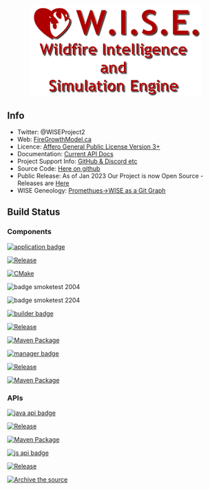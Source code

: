 
<div align="center">
<a target="_blank" href="https://github.com/WISE-Developers/Project_issues"><img alt ="WISE social image" width="400px" src="https://raw.githubusercontent.com/WISE-Developers/Project_issues/main/wiserepo.png" /></a>

</div>


## Info
- Twitter: @WISEProject2
- Web: [FireGrowthModel.ca](https://firegrowthmodel.ca/pages/wise_overview_e.html)
- Licence: [Affero General Public License Version 3+](https://www.gnu.org/licenses/agpl-3.0.en.html)
- Documentation: [Current API Docs](https://wisedocs.intellifirenwt.com)
- Project Support Info: [GitHub & Discord etc](https://firegrowthmodel.ca/pages/wise_support_e.html)
- Source Code: [Here on github](https://github.com/WISE-Developers/WISE_Application)
- Public Release: As of Jan 2023 Our Project is now Open Source - Releases are [Here](https://github.com/WISE-Developers/WISE_Application/releases)
- WISE Geneology: [Promethues->WISE as a Git Graph](https://github.com/WISE-Developers/Project_issues/blob/main/geneology.md)

## Build Status

### Components 

[![application badge](https://badgen.net/badge/WISE%20Application/Repository?icon=github&scale=2)](https://github.com/WISE-Developers/WISE_Application)

[![Release](https://badgen.net/github/release/WISE-Developers/WISE_Application?icon=github&scale=2)](https://github.com/WISE-Developers/WISE_Application/releases/latest)

[![CMake](https://github.com/WISE-Developers/WISE_Application/actions/workflows/cmake.yml/badge.svg?branch=main)](https://github.com/WISE-Developers/WISE_Application/actions/workflows/cmake.yml)

![badge smoketest 2004](https://img.shields.io/github/actions/workflow/status/WISE-Developers/WISE_Application/smoketest_2004.yml?label=Smoke%20Test%20Ubuntu%2020.04%20&logo=github)

![badge smoketest 2204](https://img.shields.io/github/actions/workflow/status/WISE-Developers/WISE_Application/smoketest_2204.yml?label=Smoke%20Test%20Ubuntu%2022.04%20&logo=github)


[![builder badge](https://badgen.net/badge/WISE%20Builder/Repository?icon=github&scale=2)](https://github.com/WISE-Developers/WISE_Builder_Component)

[![Release](https://badgen.net/github/release/WISE-Developers/WISE_Builder_Component?icon=github&scale=2)](https://github.com/WISE-Developers/WISE_Builder_Component/releases/latest)

[![Maven Package](https://github.com/WISE-Developers/WISE_Builder_Component/actions/workflows/maven-publish.yml/badge.svg)](https://github.com/WISE-Developers/WISE_Builder_Component/actions/workflows/maven-publish.yml)

[![manager badge](https://badgen.net/badge/WISE%20Manager/Repository?icon=github&scale=2)](https://github.com/WISE-Developers/WISE_Manager_Component)

[![Release](https://badgen.net/github/release/WISE-Developers/WISE_Manager_Component?icon=github&scale=2)](https://github.com/WISE-Developers/WISE_Manager_Component/releases/latest)

[![Maven Package](https://github.com/WISE-Developers/WISE_Manager_Component/actions/workflows/maven-publish.yml/badge.svg)](https://github.com/WISE-Developers/WISE_Manager_Component/actions/workflows/maven-publish.yml)

### APIs

[![java api badge](https://badgen.net/badge/WISE%20Java%20API/Repository?icon=github&scale=2)](https://github.com/WISE-Developers/WISE_Java_API)

[![Release](https://badgen.net/github/release/WISE-Developers/WISE_Java_API?icon=github&scale=2)](https://github.com/WISE-Developers/WISE_Java_API/releases/latest)

[![Maven Package](https://github.com/WISE-Developers/WISE_Java_API/actions/workflows/maven-publish.yml/badge.svg)](https://github.com/WISE-Developers/WISE_Java_API/actions/workflows/maven-publish.yml)

[![js api badge](https://badgen.net/badge/WISE%20JS%20API/Repository?icon=github&scale=2)](https://github.com/WISE-Developers/WISE_JS_API)

[![Release](https://badgen.net/github/release/WISE-Developers/WISE_JS_API?icon=github&scale=2)](https://github.com/WISE-Developers/WISE_JS_API/releases/latest)

[![Archive the source](https://github.com/WISE-Developers/WISE_JS_API/actions/workflows/archive.yml/badge.svg)](https://github.com/WISE-Developers/WISE_JS_API/actions/workflows/archive.yml)
